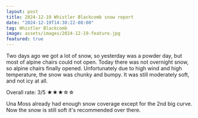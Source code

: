 ```yaml
---
layout: post
title: 2024-12-19 Whistler Blackcomb snow report
date: "2024-12-19T14:30:22-08:00"
tag: Whistler Blackcomb
image: assets/images/2024-12-19-feature.jpg
featured: true
---
```


Two days ago we got a lot of snow, so yesterday was a powder day, but most of alpine chairs could not open. Today there was not overnight snow, so alpine chairs finally opened.
Unfortunately due to high wind and high temperature, the snow was chunky and bumpy. It was still moderately soft, and not icy at all.

Overall rate: 3/5 ★★★☆☆

Una Moss already had enough snow coverage except for the 2nd big curve. Now the snow is still soft it's recommended over there.
